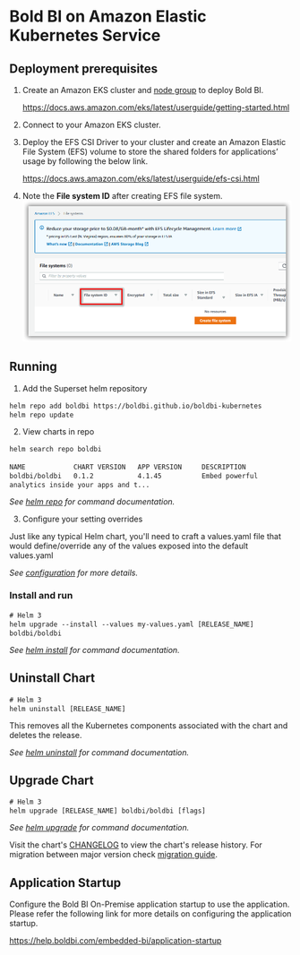 # Bold BI on Amazon Elastic Kubernetes Service

## Deployment prerequisites

1. Create an Amazon EKS cluster and [node group](https://docs.aws.amazon.com/eks/latest/userguide/eks-compute.html) to deploy Bold BI.

   https://docs.aws.amazon.com/eks/latest/userguide/getting-started.html 

2. Connect to your Amazon EKS cluster.

3. Deploy the EFS CSI Driver to your cluster and create an Amazon Elastic File System (EFS) volume to store the shared folders for applications’ usage by following the below link.

   https://docs.aws.amazon.com/eks/latest/userguide/efs-csi.html 

4. Note the **File system ID** after creating EFS file system.
![AWS EFS](images/aws-efs.png)

## Running

1. Add the Superset helm repository

```console
helm repo add boldbi https://boldbi.github.io/boldbi-kubernetes
helm repo update
```

2. View charts in repo

```console
helm search repo boldbi

NAME            CHART VERSION   APP VERSION     DESCRIPTION
boldbi/boldbi   0.1.2           4.1.45          Embed powerful analytics inside your apps and t...
```

_See [helm repo](https://helm.sh/docs/helm/helm_repo/) for command documentation._

3. Configure your setting overrides

Just like any typical Helm chart, you'll need to craft a values.yaml file that would define/override any of the values exposed into the default values.yaml

_See [configuration](configuration.md) for more details._

### Install and run

```console
# Helm 3
helm upgrade --install --values my-values.yaml [RELEASE_NAME] boldbi/boldbi
```

_See [helm install](https://helm.sh/docs/helm/helm_install/) for command documentation._

## Uninstall Chart

```console
# Helm 3
helm uninstall [RELEASE_NAME]
```

This removes all the Kubernetes components associated with the chart and deletes the release.

_See [helm uninstall](https://helm.sh/docs/helm/helm_uninstall/) for command documentation._

## Upgrade Chart

```console
# Helm 3
helm upgrade [RELEASE_NAME] boldbi/boldbi [flags]
```

_See [helm upgrade](https://helm.sh/docs/helm/helm_upgrade/) for command documentation._

Visit the chart's [CHANGELOG](./CHANGELOG.md) to view the chart's release history.
For migration between major version check [migration guide](#migration-guide).

## Application Startup

Configure the Bold BI On-Premise application startup to use the application. Please refer the following link for more details on configuring the application startup.
    
https://help.boldbi.com/embedded-bi/application-startup